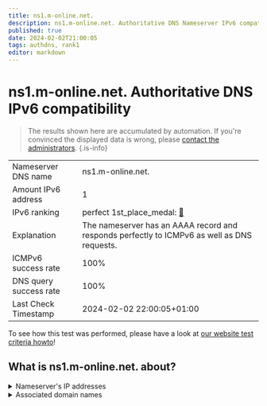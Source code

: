 ```yaml
---
title: ns1.m-online.net.
description: ns1.m-online.net. Authoritative DNS Nameserver IPv6 compatibility
published: true
date: 2024-02-02T21:00:05
tags: authdns, rank1
editor: markdown
---
```


# ns1.m-online.net. Authoritative DNS IPv6 compatibility

> The results shown here are accumulated by automation. If you're convinced the displayed data is wrong, please [contact the administrators](/howto/chat). 
{.is-info}




|   |   |
| - | - |
| Nameserver DNS name | ns1.m-online.net.
| Amount IPv6 address | 1
| IPv6 ranking | perfect 1st_place_medal: [🔗](/howto/ranking) |
| Explanation | The nameserver has an AAAA record and responds perfectly to ICMPv6 as well as DNS requests. |
| ICMPv6 success rate | 100%|
| DNS query success rate | 100% |
| Last Check Timestamp | 2024-02-02 22:00:05+01:00 |

To see how this test was performed, please have a look at [our website test criteria howto](/howto/testcriteria/authdns)!


## What is ns1.m-online.net. about?




<details>
<summary>Nameserver's IP addresses</summary>

2001:a60:0:11::53

</details>



<details>
<summary>Associated domain names</summary>

www.m-net.de

</details>
